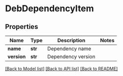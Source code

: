 # DebDependencyItem

## Properties
Name | Type | Description | Notes
------------ | ------------- | ------------- | -------------
**name** | **str** | Dependency name |
**version** | **str** | Dependency version |

[[Back to Model list]](../README.md#documentation-for-models) [[Back to API list]](../README.md#documentation-for-api-endpoints) [[Back to README]](../README.md)

